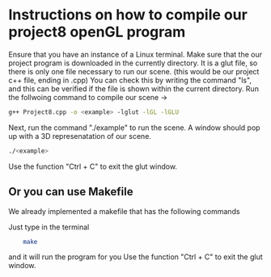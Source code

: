 # Instructions on how to compile our project8 openGL program

Ensure that you have an instance of a Linux terminal.
Make sure that the our project program is downloaded in the currently directory. It is a glut file, so there is only one file necessary to run our scene. (this would be our project c++ file, ending in .cpp) You can check this by writing the command "ls", and this can be verified if the file is shown within the current directory.
Run the follwoing command to compile our scene -> 

```bash
g++ Project8.cpp -o <example> -lglut -lGL -lGLU
````

Next, run the command "./example" to run the scene. A window should pop up with a 3D represenatation of our scene. 
```bash
./<example>
```
Use the function "Ctrl + C" to exit the glut window. 

## Or you can use Makefile
We already implemented a makefile that has the following commands

Just type in the terminal 
```bash
    make 
```
 
and it will run the program for you 
Use the function "Ctrl + C" to exit the glut window. 
